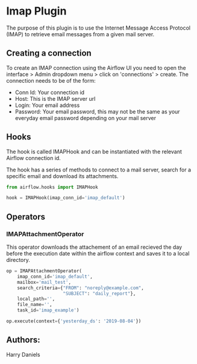 
# Imap Plugin

The purpose of this plugin is to use the Internet Message Access Protocol (IMAP) to retrieve email messages from a given mail server.

## Creating a connection

To create an IMAP connection using the Airflow UI you need to open the interface > Admin dropdown menu > click on 'connections' > create. The connection needs to be of the form:
* Conn Id: Your connection id
* Host: This is the IMAP server url
* Login: Your email address
* Password: Your email password, this may not be the same as your everyday email password depending on your mail server

## Hooks

The hook is called IMAPHook and can be instantiated with the relevant Airflow connection id.

The hook has a series of methods to connect to a mail server, search for a specific email and download its attachments.

```python
from airflow.hooks import IMAPHook

hook = IMAPHook(imap_conn_id='imap_default')
```

## Operators

### IMAPAttachmentOperator

This operator downloads the attachement of an email recieved the day before the execution date within the airflow context and saves it to a local directory.

```python
op = IMAPAttachmentOperator(
    imap_conn_id='imap_default',
    mailbox='mail_test',
    search_criteria={"FROM": "noreply@example.com",
                     "SUBJECT": "daily_report"},
    local_path='',
    file_name='',
    task_id='imap_example')

op.execute(context={'yesterday_ds': '2019-08-04'})

```

## Authors:

Harry Daniels